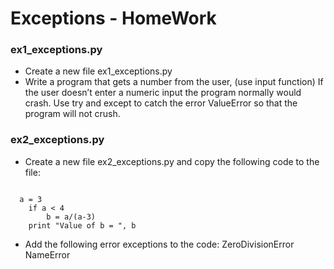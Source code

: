 # Exceptions - HomeWork 

### ex1_exceptions.py

- Create a new file ex1_exceptions.py 
- Write a program that gets a number from the user, (use input function) 
If the user doesn’t enter a numeric input the program normally would crash. 
Use try and except to catch the error ValueError so that the program will not crush.

### ex2_exceptions.py

- Create a new file ex2_exceptions.py and copy the following code to the file:

<pre><code data-trim data-noescape class="hljs lang-python">
  a = 3
    if a < 4
        b = a/(a-3)
    print "Value of b = ", b
</code></pre>

- Add the following error exceptions to the code:
ZeroDivisionError \
NameError





